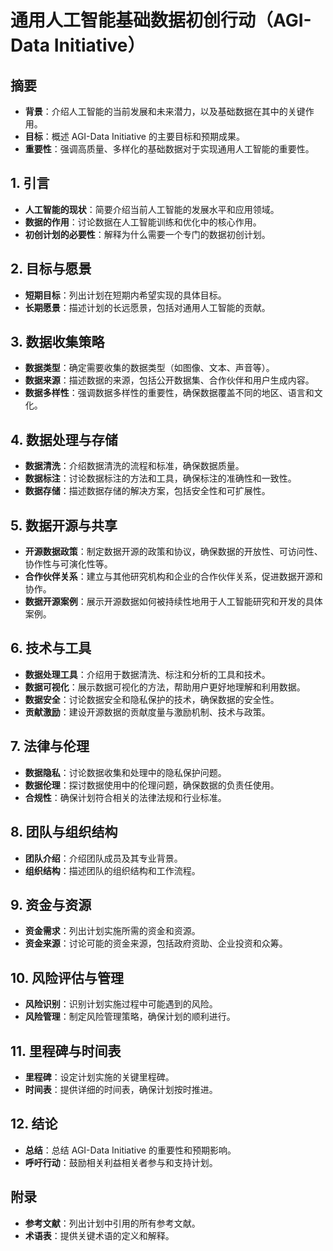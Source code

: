 # 通用人工智能基础数据初创行动（AGI-Data Initiative）

## 摘要

- **背景**：介绍人工智能的当前发展和未来潜力，以及基础数据在其中的关键作用。
- **目标**：概述 AGI-Data Initiative 的主要目标和预期成果。
- **重要性**：强调高质量、多样化的基础数据对于实现通用人工智能的重要性。

## 1. 引言

- **人工智能的现状**：简要介绍当前人工智能的发展水平和应用领域。
- **数据的作用**：讨论数据在人工智能训练和优化中的核心作用。
- **初创计划的必要性**：解释为什么需要一个专门的数据初创计划。

## 2. 目标与愿景

- **短期目标**：列出计划在短期内希望实现的具体目标。
- **长期愿景**：描述计划的长远愿景，包括对通用人工智能的贡献。

## 3. 数据收集策略

- **数据类型**：确定需要收集的数据类型（如图像、文本、声音等）。
- **数据来源**：描述数据的来源，包括公开数据集、合作伙伴和用户生成内容。
- **数据多样性**：强调数据多样性的重要性，确保数据覆盖不同的地区、语言和文化。

## 4. 数据处理与存储

- **数据清洗**：介绍数据清洗的流程和标准，确保数据质量。
- **数据标注**：讨论数据标注的方法和工具，确保标注的准确性和一致性。
- **数据存储**：描述数据存储的解决方案，包括安全性和可扩展性。

## 5. 数据开源与共享

- **开源数据政策**：制定数据开源的政策和协议，确保数据的开放性、可访问性、协作性与可演化性等。
- **合作伙伴关系**：建立与其他研究机构和企业的合作伙伴关系，促进数据开源和协作。
- **数据开源案例**：展示开源数据如何被持续性地用于人工智能研究和开发的具体案例。

## 6. 技术与工具

- **数据处理工具**：介绍用于数据清洗、标注和分析的工具和技术。
- **数据可视化**：展示数据可视化的方法，帮助用户更好地理解和利用数据。
- **数据安全**：讨论数据安全和隐私保护的技术，确保数据的安全性。
- **贡献激励**：建设开源数据的贡献度量与激励机制、技术与政策。

## 7. 法律与伦理

- **数据隐私**：讨论数据收集和处理中的隐私保护问题。
- **数据伦理**：探讨数据使用中的伦理问题，确保数据的负责任使用。
- **合规性**：确保计划符合相关的法律法规和行业标准。

## 8. 团队与组织结构

- **团队介绍**：介绍团队成员及其专业背景。
- **组织结构**：描述团队的组织结构和工作流程。

## 9. 资金与资源

- **资金需求**：列出计划实施所需的资金和资源。
- **资金来源**：讨论可能的资金来源，包括政府资助、企业投资和众筹。

## 10. 风险评估与管理

- **风险识别**：识别计划实施过程中可能遇到的风险。
- **风险管理**：制定风险管理策略，确保计划的顺利进行。

## 11. 里程碑与时间表

- **里程碑**：设定计划实施的关键里程碑。
- **时间表**：提供详细的时间表，确保计划按时推进。

## 12. 结论

- **总结**：总结 AGI-Data Initiative 的重要性和预期影响。
- **呼吁行动**：鼓励相关利益相关者参与和支持计划。

## 附录

- **参考文献**：列出计划中引用的所有参考文献。
- **术语表**：提供关键术语的定义和解释。

